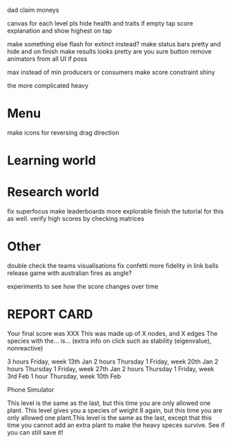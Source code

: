 dad
claim moneys

canvas for each level pls
hide health and traits if empty tap
score explanation and show highest on tap


make something else flash for extinct instead?
make status bars pretty and hide and on finish
make results looks pretty
are you sure button
remove animators from all UI if poss

max instead of min producers or consumers
make score constraint shiny

the more complicated heavy

# Menu
make icons for reversing drag direction

# Learning world

# Research world
fix superfocus
make leaderboards more explorable
finish the tutorial for this as well.
verify high scores by checking matrices

# Other
double check the teams visualisations
fix confetti
more fidelity in link balls
release game with australian fires as angle?

experiments to see how the score changes over time

# REPORT CARD
Your final score was XXX
This was made up of X nodes, and X edges
The species with the... is...
(extra info on click such as stability (eigenvalue), nonreactive)

3 hours Friday,            week 13th Jan
2 hours Thursday 1 Friday, week 20th Jan
2 hours Thursday 1 Friday, week 27th Jan
2 hours Thursday 1 Friday, week 3rd Feb
1 hour Thursday,           week 10th Feb

Phone Simulator

This level is the same as the last, but this time you are only allowed one plant.
This level gives you a species of weight 8 again, but this time you are only allowed one plant.This level is the same as the last, except that this time you cannot add an extra plant to make the heavy speces survive. See if you can still save it!